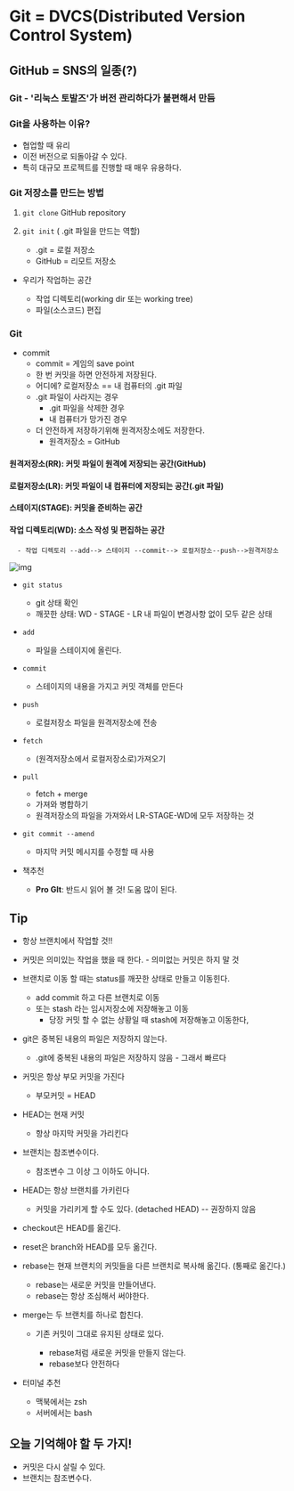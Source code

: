 # Git = DVCS(Distributed Version Control System)

## GitHub = SNS의 일종(?)

### Git - '리눅스 토발즈'가 버전 관리하다가 불편해서 만듬

### Git을 사용하는 이유?

  - 협업할 때 유리
  - 이전 버전으로 되돌아갈 수 있다.
  - 특히 대규모 프로젝트를 진행할 때 매우 유용하다.


### Git 저장소를 만드는 방법

1. `git clone` GitHub repository
2. `git init` ( .git 파일을 만드는 역할)

    - .git = 로컬 저장소
    - GitHub = 리모트 저장소

- 우리가 작업하는 공간

  - 작업 디렉토리(working dir 또는 working tree)
  - 파일(소스코드) 편집


### Git

  - commit
    - commit = 게임의 save point
    - 한 번 커밋을 하면 안전하게 저장된다.
    - 어디에?  로컬저장소 == 내 컴퓨터의 .git 파일
    - .git 파일이 사라지는 경우
      - .git 파일을 삭제한 경우
      - 내 컴퓨터가 망가진 경우
    - 더 안전하게 저장하기위해 원격저장소에도 저장한다.
      - 원격저장소 = GitHub

#### 원격저장소(RR): 커밋 파일이 원격에 저장되는 공간(GitHub)

#### 로컬저장소(LR): 커밋 파일이 내 컴퓨터에 저장되는 공간(.git 파일)

#### 스테이지(STAGE): 커밋을 준비하는 공간

#### 작업 디렉토리(WD): 소스 작성 및 편집하는 공간

```
  - 작업 디렉토리 --add--> 스테이지 --commit--> 로컬저장소--push-->원격저장소 
```

![img](./img/git-data-transport-commands.png)

- `git status`

  - git 상태 확인
  - 깨끗한 상태: WD - STAGE - LR  내 파일이 변경사항 없이 모두 같은 상태

- `add`

  - 파일을 스테이지에 올린다.

- `commit`

  - 스테이지의 내용을 가지고 커밋 객체를 만든다

- `push`

  - 로컬저장소 파일을 원격저장소에 전송

- `fetch`

  - (원격저장소에서 로컬저장소로)가져오기

- `pull`
  - fetch + merge
  - 가져와 병합하기
  - 원격저장소의 파일을 가져와서 LR-STAGE-WD에 모두 저장하는 것

- `git commit --amend`

  - 마지막 커밋 메시지를 수정할 때 사용

- 책추천

  - **Pro GIt**: 반드시 읽어 볼 것! 도움 많이 된다.

## Tip

- 항상 브랜치에서 작업할 것!!

- 커밋은 의미있는 작업을 했을 때 한다. - 의미없는 커밋은 하지 말 것

- 브랜치로 이동 할 때는 status를 깨끗한 상태로 만들고 이동힌다.

  - add commit 하고 다른 브랜치로 이동
  - 또는 stash 라는 임시저장소에 저장해놓고 이동
    - 당장 커밋 할 수 없는 상황일 때 stash에 저장해놓고 이동한다,

- git은 중복된 내용의 파일은 저장하지 않는다.

  - .git에 중복된 내용의 파일은 저장하지 않음 - 그래서 빠르다

- 커밋은 항상 부모 커밋을 가진다

  - 부모커밋  = HEAD

- HEAD는 현재 커밋
  - 항상 마지막 커밋을 가리킨다

- 브랜치는 참조변수이다.
  - 참조변수 그 이상 그 이하도 아니다.

- HEAD는 항상 브랜치를 가키린다
  - 커밋을 가리키게 할 수도 있다. (detached HEAD) -- 권장하지 않음

- checkout은 HEAD를 옮긴다.

- reset은 branch와 HEAD를 모두 옮긴다.

- rebase는 현재 브랜치의 커밋들을 다른 브랜치로 복사해 옮긴다. (통째로 옮긴다.)
  
  - rebase는 새로운 커밋을 만들어낸다.
  - rebase는 항상 조심해서 써야한다.

- merge는 두 브랜치를 하나로 합친다.
  
  - 기존 커밋이 그대로 유지된 상태로 있다.

    - rebase처럼 새로운 커밋을 만들지 않는다.
    - rebase보다 안전하다

- 터미널 추천
  - 맥북에서는 zsh
  - 서버에서는 bash

## 오늘 기억해야 할 두 가지!
  - 커밋은 다시 살릴 수 있다.
  - 브랜치는 참조변수다.